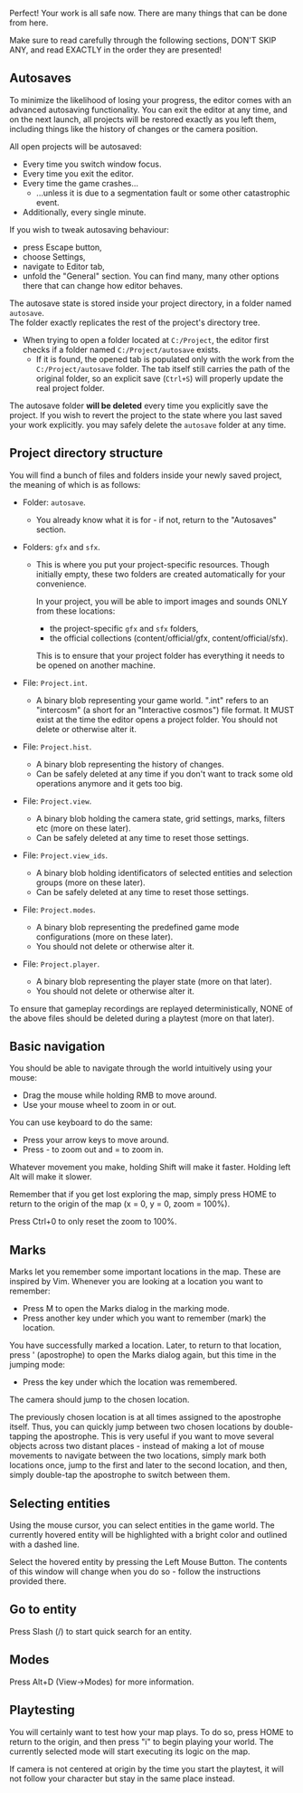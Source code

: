 Perfect! Your work is all safe now.
There are many things that can be done from here.

Make sure to read carefully through the following sections, 
DON'T SKIP ANY, and read EXACTLY in the order they are presented!

## Autosaves

To minimize the likelihood of losing your progress, the editor comes with an advanced autosaving functionality.
You can exit the editor at any time, and on the next launch, all projects will be restored exactly as you left them,
including things like the history of changes or the camera position.

All open projects will be autosaved:
- Every time you switch window focus.
- Every time you exit the editor.
- Every time the game crashes...
	- ...unless it is due to a segmentation fault or some other catastrophic event.
- Additionally, every single minute. 

If you wish to tweak autosaving behaviour:
- press Escape button,
- choose Settings,
- navigate to Editor tab,
- unfold the "General" section.
You can find many, many other options there that can change how editor behaves.

The autosave state is stored inside your project directory, in a folder named ``autosave``.  
The folder exactly replicates the rest of the project's directory tree.  

- When trying to open a folder located at ``C:/Project``, the editor first checks if a folder named ``C:/Project/autosave`` exists.
	- If it is found, the opened tab is populated only with the work from the ``C:/Project/autosave`` folder. 
      The tab itself still carries the path of the original folder,
	  so an explicit save (``Ctrl+S``) will properly update the real project folder.

The autosave folder **will be deleted** every time you explicitly save the project.
If you wish to revert the project to the state where you last saved your work explicitly.
you may safely delete the ``autosave`` folder at any time.

## Project directory structure

You will find a bunch of files and folders inside your newly saved project,
the meaning of which is as follows:

- Folder: ``autosave``. 
	- You already know what it is for - if not, return to the "Autosaves" section.

- Folders: ``gfx`` and ``sfx``.
	- This is where you put your project-specific resources.
	  Though initially empty, these two folders are created automatically for your convenience.

	  In your project, you will be able to import images and sounds ONLY from these locations:
		- the project-specific ``gfx`` and ``sfx`` folders,
		- the official collections (content/official/gfx, content/official/sfx).

	  This is to ensure that your project folder has everything it needs to be opened on another machine.

- File: ``Project.int``.
	- A binary blob representing your game world. 
	  ".int" refers to an "intercosm" (a short for an "Interactive cosmos") file format. 
      It MUST exist at the time the editor opens a project folder.
	  You should not delete or otherwise alter it.

- File: ``Project.hist``.
	- A binary blob representing the history of changes. 
	- Can be safely deleted at any time if you don't want to track some old operations anymore and it gets too big.

- File: ``Project.view``.
	- A binary blob holding the camera state, grid settings, marks, filters etc (more on these later).
	- Can be safely deleted at any time to reset those settings.

- File: ``Project.view_ids``.
	- A binary blob holding identificators of selected entities and selection groups (more on these later).
	- Can be safely deleted at any time to reset those settings.

- File: ``Project.modes``.
	- A binary blob representing the predefined game mode configurations (more on these later).
	- You should not delete or otherwise alter it.

- File: ``Project.player``.
	- A binary blob representing the player state (more on that later).
	- You should not delete or otherwise alter it.

To ensure that gameplay recordings are replayed deterministically,
NONE of the above files should be deleted during a playtest (more on that later).

## Basic navigation

You should be able to navigate through the world intuitively using your mouse:

- Drag the mouse while holding RMB to move around.
- Use your mouse wheel to zoom in or out.

You can use keyboard to do the same:

- Press your arrow keys to move around.
- Press - to zoom out and = to zoom in.

Whatever movement you make, holding Shift will make it faster.
Holding left Alt will make it slower.

Remember that if you get lost exploring the map,
simply press HOME to return to the origin of the map (x = 0, y = 0, zoom = 100%).

Press Ctrl+0 to only reset the zoom to 100%.

## Marks

Marks let you remember some important locations in the map.
These are inspired by Vim.
Whenever you are looking at a location you want to remember:

- Press M to open the Marks dialog in the marking mode.
- Press another key under which you want to remember (mark) the location.

You have successfully marked a location.
Later, to return to that location, press ' (apostrophe) to open the Marks dialog again,
but this time in the jumping mode:

- Press the key under which the location was remembered.

The camera should jump to the chosen location.

The previously chosen location is at all times assigned to the apostrophe itself. 
Thus, you can quickly jump between two chosen locations by double-tapping the apostrophe. 
This is very useful if you want to move several objects across two distant places - 
instead of making a lot of mouse movements to navigate between the two locations, 
simply mark both locations once, jump to the first and later to the second location, 
and then, simply double-tap the apostrophe to switch between them.

## Selecting entities

Using the mouse cursor, you can select entities in the game world.
The currently hovered entity will be highlighted with a bright color and outlined with a dashed line.

Select the hovered entity by pressing the Left Mouse Button.
The contents of this window will change when you do so - follow the instructions provided there. 

## Go to entity

Press Slash (/) to start quick search for an entity.

## Modes

Press Alt+D (View->Modes) for more information.

## Playtesting

You will certainly want to test how your map plays.
To do so, press HOME to return to the origin,
and then press "i" to begin playing your world.
The currently selected mode will start executing its logic on the map.

If camera is not centered at origin by the time you start the playtest,
it will not follow your character but stay in the same place instead.
